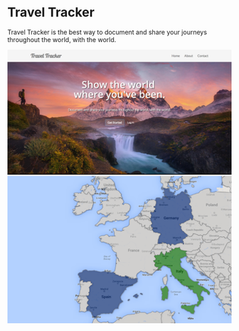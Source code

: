 Travel Tracker
=======

Travel Tracker is the best way to document and share your journeys throughout the world, with the world.

![homepage](screenshots/homepage.png)
![map](screenshots/map_example.png)
